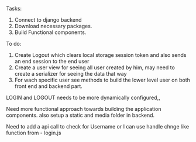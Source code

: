 Tasks:
1. Connect to django backend 
2. Download necessary packages.
3. Build Functional components.

To do:
1. Create Logout which clears local storage session token and also sends an end session to the end user
2. Create a user view for seeing all user created by him, may need to create a serializer for seeing the data that way
3. For wach specific user see methods to build the lower level user on both front end and backend part.

LOGIN and LOGOUT needs to be more dynamically configured,,

Need more functional approach towards building the application components.
also setup a static and media folder in backend.


Need to add a api call to check for Username or I can use handle chnge like function from - login.js